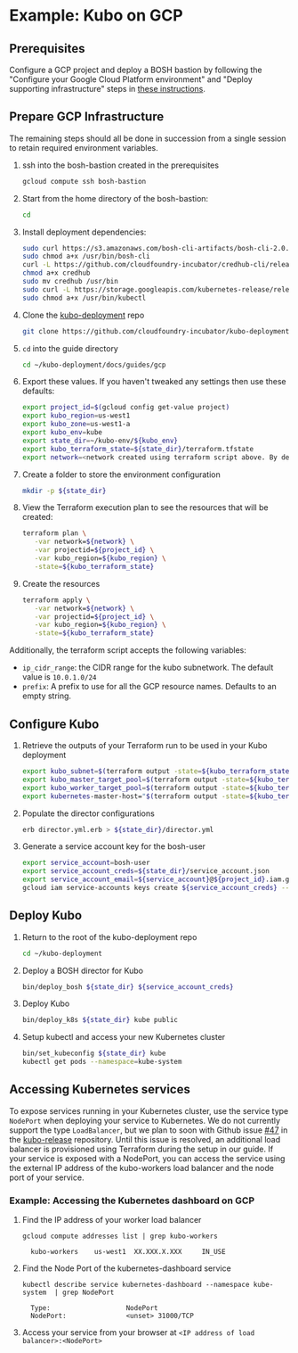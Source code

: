# Example: Kubo on GCP

## Prerequisites

Configure a GCP project and deploy a BOSH bastion by following the "Configure your Google Cloud Platform environment" and "Deploy supporting infrastructure" steps in
  [these instructions](https://github.com/cloudfoundry-incubator/bosh-google-cpi-release/blob/c2cdba4f2ac8944ce7eb9749f053d45588932e3b/docs/bosh/README.md).

## Prepare GCP Infrastructure

The remaining steps should all be done in succession from a single session to retain required environment variables.

1. ssh into the bosh-bastion created in the prerequisites
   ```bash
   gcloud compute ssh bosh-bastion
   ```

1. Start from the home directory of the bosh-bastion:
   ```bash
   cd
   ```

1. Install deployment dependencies:
   ```bash
   sudo curl https://s3.amazonaws.com/bosh-cli-artifacts/bosh-cli-2.0.18-linux-amd64 -o /usr/bin/bosh-cli
   sudo chmod a+x /usr/bin/bosh-cli
   curl -L https://github.com/cloudfoundry-incubator/credhub-cli/releases/download/1.0.0/credhub-linux-1.0.0.tgz | tar zxv
   chmod a+x credhub
   sudo mv credhub /usr/bin
   sudo curl -L https://storage.googleapis.com/kubernetes-release/release/$(curl -s https://storage.googleapis.com/kubernetes-release/release/stable.txt)/bin/linux/amd64/kubectl -o /usr/bin/kubectl
   sudo chmod a+x /usr/bin/kubectl
   ```


1. Clone the [kubo-deployment](https://github.com/cloudfoundry-incubator/kubo-deployment) repo
   ```bash
   git clone https://github.com/cloudfoundry-incubator/kubo-deployment.git
   ```

1. `cd` into the guide directory

   ```bash
   cd ~/kubo-deployment/docs/guides/gcp
   ```

1. Export these values. If you haven't tweaked any settings then use these defaults:

   ```bash
   export project_id=$(gcloud config get-value project)
   export kubo_region=us-west1
   export kubo_zone=us-west1-a
   export kubo_env=kube
   export state_dir=~/kubo-env/${kubo_env}
   export kubo_terraform_state=${state_dir}/terraform.tfstate
   export network=<network created using terraform script above. By default - bosh>
   ``` 

1. Create a folder to store the environment configuration
   ```bash
   mkdir -p ${state_dir} 
   ```

1. View the Terraform execution plan to see the resources that will be created:
   ```bash
   terraform plan \
      -var network=${network} \
      -var projectid=${project_id} \
      -var kubo_region=${kubo_region} \
      -state=${kubo_terraform_state}
   ```  

1. Create the resources
   ```bash
   terraform apply \
      -var network=${network} \
      -var projectid=${project_id} \
      -var kubo_region=${kubo_region} \
      -state=${kubo_terraform_state}
   ```

Additionally, the terraform script accepts the following variables:
  
  - `ip_cidr_range`: the CIDR range for the kubo subnetwork. The default value is `10.0.1.0/24`
  - `prefix`: A prefix to use for all the GCP resource names. Defaults to an empty string.
  
## Configure Kubo

1. Retrieve the outputs of your Terraform run to be used in your Kubo deployment

   ```bash
   export kubo_subnet=$(terraform output -state=${kubo_terraform_state} kubo_subnet)
   export kubo_master_target_pool=$(terraform output -state=${kubo_terraform_state} kubo_master_target_pool)
   export kubo_worker_target_pool=$(terraform output -state=${kubo_terraform_state} kubo_worker_target_pool)
   export kubernetes-master-host="$(terraform output -state=${kubo_terraform_state} master_lb_ip_address)"
   ```

1. Populate the director configurations
   ```bash
   erb director.yml.erb > ${state_dir}/director.yml
   ```

1. Generate a service account key for the bosh-user
   ```bash
   export service_account=bosh-user
   export service_account_creds=${state_dir}/service_account.json
   export service_account_email=${service_account}@${project_id}.iam.gserviceaccount.com
   gcloud iam service-accounts keys create ${service_account_creds} --iam-account ${service_account_email}
   ```

## Deploy Kubo

1. Return to the root of the kubo-deployment repo

   ```bash
   cd ~/kubo-deployment
   ```

1. Deploy a BOSH director for Kubo
   ```bash
   bin/deploy_bosh ${state_dir} ${service_account_creds} 
   ```

1. Deploy Kubo
   ```bash
   bin/deploy_k8s ${state_dir} kube public
   ```

1. Setup kubectl and access your new Kubernetes cluster
   ```bash
   bin/set_kubeconfig ${state_dir} kube
   kubectl get pods --namespace=kube-system
   ```

## Accessing Kubernetes services

To expose services running in your Kubernetes cluster, use the service type `NodePort` when deploying your service to Kubernetes. We do not currently support the type `LoadBalancer`, but we plan to soon with Github issue [#47](https://github.com/cloudfoundry-incubator/kubo-release/issues/47) in the [kubo-release](https://github.com/cloudfoundry-incubator/kubo-release) repository. Until this issue is resolved, an additional load balancer is provisioned using Terraform during the setup in our guide. If your service is exposed with a NodePort, you can access the service using the external IP address of the kubo-workers load balancer and the node port of your service.

### Example: Accessing the Kubernetes dashboard on GCP
   
1. Find the IP address of your worker load balancer

   ```
   gcloud compute addresses list | grep kubo-workers

     kubo-workers    us-west1  XX.XXX.X.XXX     IN_USE
   ```

1. Find the Node Port of the kubernetes-dashboard service

   ```
   kubectl describe service kubernetes-dashboard --namespace kube-system  | grep NodePort

     Type:                   NodePort
     NodePort:               <unset> 31000/TCP
   ```

1. Access your service from your browser at `<IP address of load balancer>:<NodePort>`
